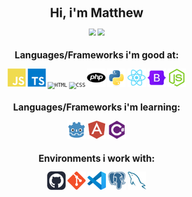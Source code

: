 <div style="display: inline_block" align="center">
  <h1> Hi, i'm Matthew </h1>

  <img hight="170em" src="https://cheesits456-readme-stats.vercel.app/api?username=Matheus-Lima-Moreira&show_icons=tru&theme=github_dark&include_all_commits=true&count_private=true&hide_title=true"/>
  <img height="165em" src="https://cheesits456-readme-stats.vercel.app/api/top-langs/?username=Matheus-Lima-Moreira&layout=compact&langs_count=7&theme=github_dark"/> 
  <!-- <img height="170em" src="https://github-readme-stats.vercel.app/api/top-langs/?username=Matheus-Lima-Moreira&hide=java,html,tex&langs_count=3&theme=github_dark" /> -->
</div>
    
<div style="display: inline_block" align="center">

<h2> Languages/Frameworks i'm good at: </h2>
  <code><img height="42" title="JavaScript" src="https://raw.githubusercontent.com/devicons/devicon/master/icons/javascript/javascript-plain.svg"></code>
  <code><img title="TypeScript" src="https://github.com/devicons/devicon/blob/v2.15.1/icons/typescript/typescript-plain.svg" height="42"></code>
  <code><img height="42" title="HTML" src="https://cdn.jsdelivr.net/gh/devicons/devicon/icons/html5/html5-plain.svg"></code>
  <code><img height="42" title="CSS" src="https://cdn.jsdelivr.net/gh/devicons/devicon/icons/css3/css3-plain.svg"></code>
  <code><img height="42" title="PHP" src="https://github.com/devicons/devicon/blob/v2.15.1/icons/php/php-plain.svg"></code>
  <code><img height="42" title="Python" src="https://github.com/devicons/devicon/blob/v2.15.1/icons/python/python-original.svg"></code>
  <code><img height="42" title="React" src="https://github.com/devicons/devicon/blob/v2.15.1/icons/react/react-original.svg"></code>
  <code><img height="42" title="Bootstrap" src="https://github.com/devicons/devicon/blob/master/icons/bootstrap/bootstrap-original.svg"></code>
  <code><img height="42" title="Node" src="https://github.com/devicons/devicon/blob/master/icons/nodejs/nodejs-original.svg"></code>
  
<h2> Languages/Frameworks i'm learning: </h2>
  <code><img title="Godot" src="https://github.com/devicons/devicon/blob/master/icons/godot/godot-original.svg" height="42"></code>
  <code><img title="AngularJs" src="https://github.com/devicons/devicon/blob/v2.15.1/icons/angularjs/angularjs-plain.svg" height="42"></code>
  <code><img title="C Sharp" src="https://github.com/devicons/devicon/blob/v2.15.1/icons/csharp/csharp-plain.svg" height="42"></code>

<h2> Environments i work with: </h2>
  <code><img alt="GitHub" title="GitHub" src="https://github.com/tandpfun/skill-icons/blob/main/icons/Github-Dark.svg" height="42"></code>
  <code><img alt="Git" title="Git" src="https://github.com/devicons/devicon/blob/v2.15.1/icons/git/git-original.svg" height="42"></code>
  <code><img alt="Vscode" title="Vscode" src="https://github.com/devicons/devicon/blob/v2.15.1/icons/vscode/vscode-original.svg" height="42"></code>
  <code><img height="42" title="Postgresql" src="https://github.com/devicons/devicon/blob/v2.15.1/icons/postgresql/postgresql-plain.svg"></code>
  <code><img height="42" title="MySQL" src="https://github.com/devicons/devicon/blob/master/icons/mysql/mysql-original.svg"></code>

</div>
